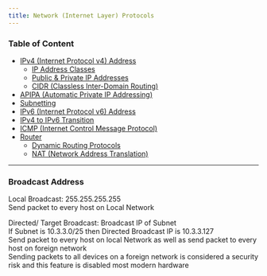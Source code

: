 ```yaml
---
title: Network (Internet Layer) Protocols
---
```


### Table of Content

* [IPv4 (Internet Protocol v4) Address](IPv4%20%28Internet%20Protocol%20v4%29%20Address.md)
	* [IP Address Classes](IP%20Address%20Classes.md)
	* [Public & Private IP Addresses](Public%20&%20Private%20IP%20Addresses.md)
	* [CIDR (Classless Inter-Domain Routing)](CIDR%20%28Classless%20Inter-Domain%20Routing%29.md)
* [APIPA (Automatic Private IP Addressing)](APIPA%20%28Automatic%20Private%20IP%20Addressing%29.md)
* [Subnetting](Subnetting.md)
* [IPv6 (Internet Protocol v6) Address](IPv6%20%28Internet%20Protocol%20v6%29%20Address.md)
* [IPv4 to IPv6 Transition](IPv4%20to%20IPv6%20Transition.md)
* [ICMP (Internet Control Message Protocol)](ICMP%20%28Internet%20Control%20Message%20Protocol%29.md)
* [Router](../../Networking%20Devices/Router.md)
	* [Dynamic Routing Protocols](Dynamic%20Routing%20Protocols.md)
	* [NAT (Network Address Translation)](NAT%20%28Network%20Address%20Translation%29.md)

---

### Broadcast Address

Local Broadcast: 255.255.255.255  
Send packet to every host on Local Network

Directed/ Target Broadcast: Broadcast IP of Subnet  
If Subnet is 10.3.3.0/25 then Directed Broadcast IP is 10.3.3.127  
Send packet to every host on local Network as well as send packet to every host on foreign network  
Sending packets to all devices on a foreign network is considered a security risk and this feature is disabled most modern hardware
